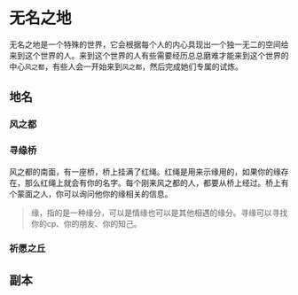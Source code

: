 # 无名之地

无名之地是一个特殊的世界，它会根据每个人的内心具现出一个独一无二的空间给来到这个世界的人。来到这个世界的人有些需要经历总总磨难才能来到这个世界的中心`风之都`，有些人会一开始来到`风之都`，然后完成她们专属的试炼。

## 地名

### 风之都

### 寻缘桥

风之都的南面，有一座桥，桥上挂满了红绳。红绳是用来示缘用的，如果你的缘存在，那么红绳上就会有你的名字。每个刚来风之都的人，都要从桥上经过。桥上有个蒙面之人，你可以询问他你的缘相关的信息。

> 缘，指的是一种缘分，可以是情缘也可以是其他相遇的缘分。寻缘可以寻找你的cp、你的朋友、你的知己。	

### 祈愿之丘



## 副本

